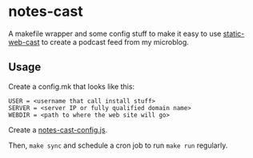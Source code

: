 notes-cast
==================

A makefile wrapper and some config stuff to make it easy to use [static-web-cast](https://github.com/jimkang/static-web-cast) to create a podcast feed from my microblog.

Usage
------------

Create a config.mk that looks like this:

    USER = <username that call install stuff>
    SERVER = <server IP or fully qualified domain name>
    WEBDIR = <path to where the web site will go>

Create a [notes-cast-config.js](notes-cast-config.js).

Then, `make sync` and schedule a cron job to run `make run` regularly.

